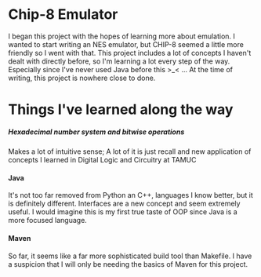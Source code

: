 # Chip-8 Emulator

I began this project with the hopes of learning more about emulation. I wanted to start writing an NES emulator, but CHIP-8 seemed a little more friendly so I went with that. This project includes a lot of concepts I haven't dealt with directly before, so I'm learning a lot every step of the way. Especially since I've never used Java before this >_< ... At the time of writing, this project is nowhere close to done.

# Things I've learned along the way
##### Hexadecimal number system and bitwise operations
Makes a lot of intuitive sense; A lot of it is just recall and new application of concepts I learned in Digital Logic and Circuitry at TAMUC
#### Java
It's not too far removed from Python an C++, languages I know better, but it is definitely different. Interfaces are a new concept and seem extremely useful. I would imagine this is my first true taste of OOP since Java is a more focused language.
#### Maven
 So far, it seems like a far more sophisticated build tool than Makefile. I have a suspicion that I will only be needing the basics of Maven for this project.